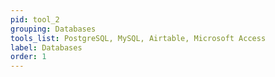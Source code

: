 ```yaml
---
pid: tool_2
grouping: Databases
tools_list: PostgreSQL, MySQL, Airtable, Microsoft Access
label: Databases
order: 1
---
```

